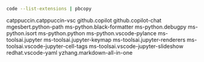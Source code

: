 ```bash
code --list-extensions | pbcopy
```
catppuccin.catppuccin-vsc
github.copilot
github.copilot-chat
mgesbert.python-path
ms-python.black-formatter
ms-python.debugpy
ms-python.isort
ms-python.python
ms-python.vscode-pylance
ms-toolsai.jupyter
ms-toolsai.jupyter-keymap
ms-toolsai.jupyter-renderers
ms-toolsai.vscode-jupyter-cell-tags
ms-toolsai.vscode-jupyter-slideshow
redhat.vscode-yaml
yzhang.markdown-all-in-one
